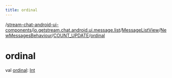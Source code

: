 ```yaml
---
title: ordinal
---
```

/[stream-chat-android-ui-components](../../../../index.md)/[io.getstream.chat.android.ui.message.list](../../../index.md)/[MessageListView](../../index.md)/[NewMessagesBehaviour](../index.md)/[COUNT_UPDATE](index.md)/[ordinal](ordinal.md)  
  
  
  
# ordinal  
val [ordinal](ordinal.md): [Int](https://kotlinlang.org/api/latest/jvm/stdlib/kotlin/-int/index.html)
